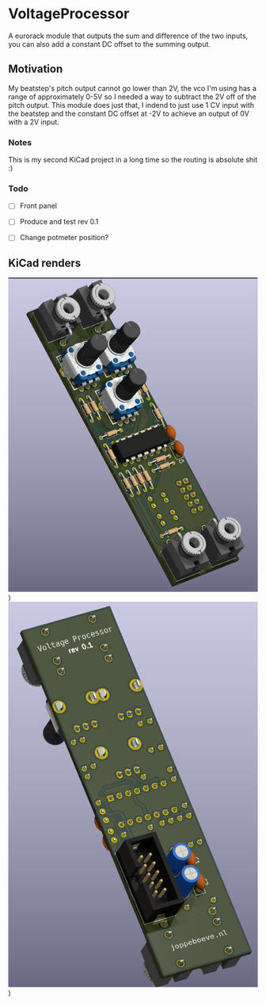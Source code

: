 # VoltageProcessor

A eurorack module that outputs the sum and difference of the two inputs, you can also add a constant DC offset to the summing output.


## Motivation
My beatstep's pitch output cannot go lower than 2V, the vco I'm using has a range of approximately 0-5V so I needed a way to subtract the 2V off of the pitch output.
This module does just that, I indend to just use 1 CV input with the beatstep and the constant DC offset at -2V to achieve an output of 0V with a 2V input.


### Notes
This is my second KiCad project in a long time so the routing is absolute shit :)

### Todo
- [ ] Front panel
- [ ] Produce and test rev 0.1
- [ ] Change potmeter position?




## KiCad renders
![alt text](https://raw.githubusercontent.com/JopjeKnopje/VoltageProcessor/main/images/3d_front_hi.png))
![alt text](https://raw.githubusercontent.com/JopjeKnopje/VoltageProcessor/main/images/3d_back_hi.png))
